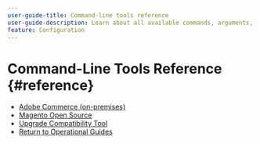 ```yaml
---
user-guide-title: Command-line tools reference
user-guide-description: Learn about all available commands, arguments, and options for Adobe Commerce command-line tools.
feature: Configuration
---
```


# Command-Line Tools Reference {#reference}

- [Adobe Commerce (on-premises)](commerce-on-premises.md)
- [Magento Open Source](magento-open-source.md)
- [Upgrade Compatibility Tool](uct.md)
- [Return to Operational Guides](https://experienceleague.adobe.com/docs/commerce-operations/operational-guides/home.html)
